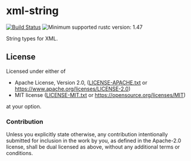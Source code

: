 # xml-string

[![Build Status](https://gitlab.com/lo48576/xml-string/badges/develop/pipeline.svg)](https://gitlab.com/lo48576/xml-string/pipelines/)
![Minimum supported rustc version: 1.47](https://img.shields.io/badge/rustc-1.47+-lightgray.svg)

String types for XML.

## License

Licensed under either of

* Apache License, Version 2.0, ([LICENSE-APACHE.txt](LICENSE-APACHE.txt) or
  <https://www.apache.org/licenses/LICENSE-2.0>)
* MIT license ([LICENSE-MIT.txt](LICENSE-MIT.txt) or
  <https://opensource.org/licenses/MIT>)

at your option.

### Contribution

Unless you explicitly state otherwise, any contribution intentionally submitted
for inclusion in the work by you, as defined in the Apache-2.0 license, shall be
dual licensed as above, without any additional terms or conditions.
